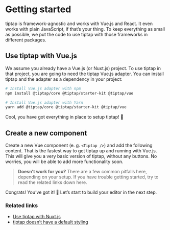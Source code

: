 # Getting started

tiptap is framework-agnostic and works with Vue.js and React. It even works with plain JavaScript, if that’s your thing. To keep everything as small as possible, we put the code to use tiptap with those frameworks in different packages.

## Use tiptap with Vue.js

We assume you already have a Vue.js (or Nuxt.js) project. To use tiptap in that project, you are going to need the tiptap Vue.js adapter. You can install tiptap and the adapter as a dependency in your project:

```bash
# Install Vue.js adapter with npm
npm install @tiptap/core @tiptap/starter-kit @tiptap/vue

# Install Vue.js adapter with Yarn
yarn add @tiptap/core @tiptap/starter-kit @tiptap/vue
```

Cool, you have got everything in place to setup tiptap! 🙌

## Create a new component

Create a new Vue component (e. g. `<Tiptap />`) and add the following content. That is the fastest way to get tiptap up and running with Vue.js. This will give you a very basic version of tiptap, without any buttons. No worries, you will be able to add more functionality soon.

<demo name="GettingStarted" />

> **Doesn’t work for you?** There are a few common pitfalls here, depending on your setup. If you have trouble getting started, try to read the related links down here.

Congrats! You’ve got it! 🎉 Let’s start to build your editor in the next step.

### Related links

* [Use tiptap with Nuxt.js](#)
* [tiptap doesn’t have a default styling](#)
